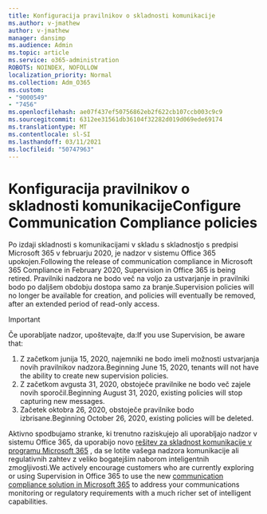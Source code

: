 ```yaml
---
title: Konfiguracija pravilnikov o skladnosti komunikacije
ms.author: v-jmathew
author: v-jmathew
manager: dansimp
ms.audience: Admin
ms.topic: article
ms.service: o365-administration
ROBOTS: NOINDEX, NOFOLLOW
localization_priority: Normal
ms.collection: Adm_O365
ms.custom:
- "9000549"
- "7456"
ms.openlocfilehash: ae07f437ef50756862eb2f622cb107ccb003c9c9
ms.sourcegitcommit: 6312ee31561db36104f32282d019d069ede69174
ms.translationtype: MT
ms.contentlocale: sl-SI
ms.lasthandoff: 03/11/2021
ms.locfileid: "50747963"
---
```

# <a name="configure-communication-compliance-policies"></a><span data-ttu-id="82182-102">Konfiguracija pravilnikov o skladnosti komunikacije</span><span class="sxs-lookup"><span data-stu-id="82182-102">Configure Communication Compliance policies</span></span>

<span data-ttu-id="82182-103">Po izdaji skladnosti s komunikacijami v skladu s skladnostjo s predpisi Microsoft 365 v februarju 2020, je nadzor v sistemu Office 365 upokojen.</span><span class="sxs-lookup"><span data-stu-id="82182-103">Following the release of communication compliance in Microsoft 365 Compliance in February 2020, Supervision in Office 365 is being retired.</span></span> <span data-ttu-id="82182-104">Pravilniki nadzora ne bodo več na voljo za ustvarjanje in pravilniki bodo po daljšem obdobju dostopa samo za branje.</span><span class="sxs-lookup"><span data-stu-id="82182-104">Supervision policies will no longer be available for creation, and policies will eventually be removed, after an extended period of read-only access.</span></span>

> [!IMPORTANT]
> <span data-ttu-id="82182-105">Če uporabljate nadzor, upoštevajte, da:</span><span class="sxs-lookup"><span data-stu-id="82182-105">If you use Supervision, be aware that:</span></span>
>
> 1. <span data-ttu-id="82182-106">Z začetkom junija 15, 2020, najemniki ne bodo imeli možnosti ustvarjanja novih pravilnikov nadzora.</span><span class="sxs-lookup"><span data-stu-id="82182-106">Beginning June 15, 2020, tenants will not have the ability to create new supervision policies.</span></span>
> 2. <span data-ttu-id="82182-107">Z začetkom avgusta 31, 2020, obstoječe pravilnike ne bodo več zajele novih sporočil.</span><span class="sxs-lookup"><span data-stu-id="82182-107">Beginning August 31, 2020, existing policies will stop capturing new messages.</span></span>
> 3. <span data-ttu-id="82182-108">Začetek oktobra 26, 2020, obstoječe pravilnike bodo izbrisane.</span><span class="sxs-lookup"><span data-stu-id="82182-108">Beginning October 26, 2020, existing policies will be deleted.</span></span>

<span data-ttu-id="82182-109">Aktivno spodbujamo stranke, ki trenutno raziskujejo ali uporabljajo nadzor v sistemu Office 365, da uporabijo novo [rešitev za skladnost komunikacije v programu Microsoft 365](https://go.microsoft.com/fwlink/?linkid=2128593) , da se lotite vašega nadzora komunikacije ali regulativnih zahtev z veliko bogatejšim naborom inteligentnih zmogljivosti.</span><span class="sxs-lookup"><span data-stu-id="82182-109">We actively encourage customers who are currently exploring or using Supervision in Office 365 to use the new [communication compliance solution in Microsoft 365](https://go.microsoft.com/fwlink/?linkid=2128593) to address your communications monitoring or regulatory requirements with a much richer set of intelligent capabilities.</span></span>
